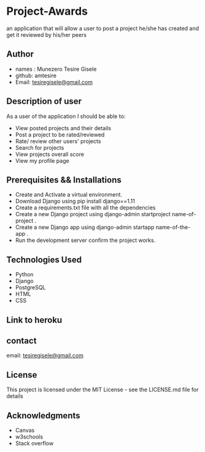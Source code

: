 # Project-Awards
 an application that will allow a user to post a project he/she has created and get it reviewed by his/her peers

## Author
* names : Munezero Tesire Gisele
* github: amtesire
* Email: tesiregisele@gmail.com

## Description of user 
As a user of the application I should be able to:
* View posted projects and their details
* Post a project to be rated/reviewed
* Rate/ review other users' projects
* Search for projects 
* View projects overall score
* View my profile page

## Prerequisites && Installations
* Create and Activate a virtual environment.
* Download Django using pip install django==1.11
* Create a requirements.txt file with all the dependencies
* Create a new Django project using django-admin startproject name-of-project .
* Create a new Django app using django-admin startapp name-of-the-app .
* Run the development server confirm the project works.

## Technologies Used
* Python
* Django
* PostgreSQL
* HTML
* CSS

## Link to heroku


## contact
email: tesiregisele@gmail.com

## License
This project is licensed under the MIT License - see the LICENSE.md file for details

## Acknowledgments
* Canvas
* w3schools
* Stack overflow

